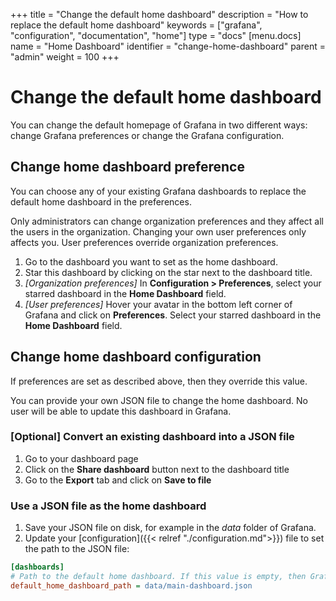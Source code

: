 +++
title = "Change the default home dashboard"
description = "How to replace the default home dashboard"
keywords = ["grafana", "configuration", "documentation", "home"]
type = "docs"
[menu.docs]
name = "Home Dashboard"
identifier = "change-home-dashboard"
parent = "admin"
weight = 100
+++

# Change the default home dashboard

You can change the default homepage of Grafana in two different ways: change Grafana preferences or change the Grafana configuration.

## Change home dashboard preference

You can choose any of your existing Grafana dashboards to replace the default home dashboard in the preferences.

Only administrators can change organization preferences and they affect all the users in the organization. Changing your own user preferences only affects you.
User preferences override organization preferences. 

1. Go to the dashboard you want to set as the home dashboard.
1. Star this dashboard by clicking on the star next to the dashboard title. 
1. *[Organization preferences]* In **Configuration > Preferences**, select your starred dashboard in the **Home Dashboard** field. 
1. *[User preferences]* Hover your avatar in the bottom left corner of Grafana and click on **Preferences**. Select your starred dashboard in the **Home Dashboard** field. 

## Change home dashboard configuration

If preferences are set as described above, then they override this value.

You can provide your own JSON file to change the home dashboard. No user will be able to update this dashboard in Grafana.

### [Optional] Convert an existing dashboard into a JSON file
1. Go to your dashboard page
1. Click on the **Share dashboard** button next to the dashboard title
1. Go to the **Export** tab and click on **Save to file**

### Use a JSON file as the home dashboard
1. Save your JSON file on disk, for example in the *data* folder of Grafana. 
1. Update your [configuration]({{< relref "./configuration.md">}}) file to set the path to the JSON file:
```ini
[dashboards]
# Path to the default home dashboard. If this value is empty, then Grafana uses StaticRootPath + "dashboards/home.json"
default_home_dashboard_path = data/main-dashboard.json
```

